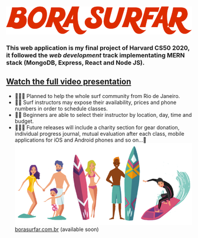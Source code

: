 ![](website/src/assets/images/logo.svg)

### This web application is my final project of Harvard CS50 2020, it followed the *web* *development* track implementating MERN stack (MongoDB, Express, React and Node JS). 



## [Watch the full video presentation](https://www.youtube.com/watch?v=LTTD1ORSJYM)


- 🏄🏻‍♀️ Planned to help the whole surf community from Rio de Janeiro.
- 🏄🏽 Surf instructors may expose their availability, prices and phone numbers in order to schedule classes.
- 🏄‍♂️ Beginners are able to select their instructor by location, day, time and budget.
- 🏄🏿‍♀️ Future releases will include a charity section for gear donation, individual progress journal, mutual evaluation after each class, mobile applications for iOS and Android phones and so on...🤙
![](website/src/assets/images/main-image.png)
[borasurfar.com.br](http://wwww.borasurfar.com.br) (available soon) 
